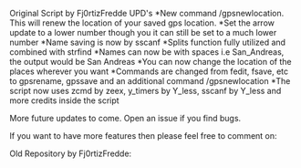 Original Script by Fj0rtizFredde
UPD's
*New command /gpsnewlocation. This will renew the location of your saved gps location.
*Set the arrow update to a lower number though you it can still be set to a much lower number
*Name saving is now by sscanf
*Splits function fully utilized and combined with strfind
*Names can now be with spaces i.e San_Andreas, the output would be San Andreas
*You can now change the location of the places wherever you want
*Commands are changed from fedit, fsave, etc to gpsrename, gpssave and an additional command /gpsnewlocation
*The script now uses zcmd by zeex, y_timers by Y_less, sscanf by Y_less and more credits inside the script

More future updates to come. Open an issue if you find bugs.

If you want to have more features then please feel free to comment on:

Old Repository by Fj0rtizFredde: